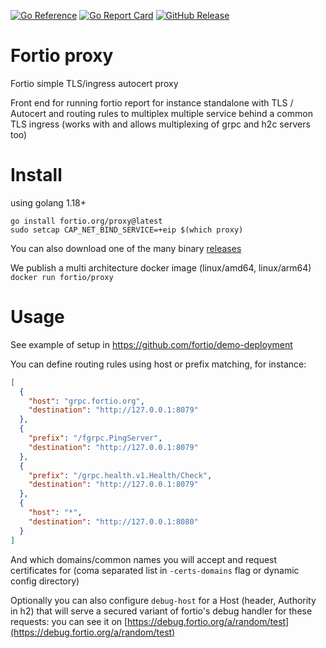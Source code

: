 [![Go Reference](https://pkg.go.dev/badge/fortio.org/proxy.svg)](https://pkg.go.dev/fortio.org/proxy)
[![Go Report Card](https://goreportcard.com/badge/fortio.org/proxy)](https://goreportcard.com/report/fortio.org/proxy)
[![GitHub Release](https://img.shields.io/github/release/fortio/proxy.svg?style=flat)](https://github.com/fortio/proxy/releases/)
# Fortio proxy

Fortio simple TLS/ingress autocert proxy

Front end for running fortio report for instance standalone with TLS / Autocert and routing rules to multiplex multiple service behind a common TLS ingress (works with and allows multiplexing of grpc and h2c servers too)

# Install

using golang 1.18+

```shell
go install fortio.org/proxy@latest
sudo setcap CAP_NET_BIND_SERVICE=+eip $(which proxy)
```

You can also download one of the many binary [releases](https://github.com/fortio/proxy/releases)

We publish a multi architecture docker image (linux/amd64, linux/arm64) `docker run fortio/proxy`

# Usage

See example of setup in https://github.com/fortio/demo-deployment

You can define routing rules using host or prefix matching, for instance:

```json
[
  {
    "host": "grpc.fortio.org",
    "destination": "http://127.0.0.1:8079"
  },
  {
    "prefix": "/fgrpc.PingServer",
    "destination": "http://127.0.0.1:8079"
  },
  {
    "prefix": "/grpc.health.v1.Health/Check",
    "destination": "http://127.0.0.1:8079"
  },
  {
    "host": "*",
    "destination": "http://127.0.0.1:8080"
  }
]
```

And which domains/common names you will accept and request certificates for (coma separated list in `-certs-domains` flag or dynamic config directory)

Optionally you can also configure `debug-host` for a Host (header, Authority in h2) that will serve a secured variant of fortio's debug handler for these requests: you can see it on [https://debug.fortio.org/a/random/test](https://debug.fortio.org/a/random/test)
